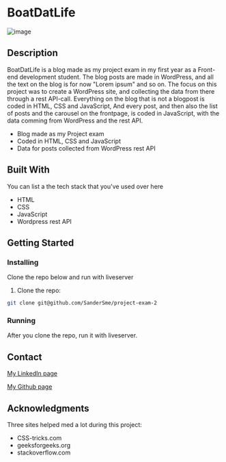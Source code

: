 # BoatDatLife

![image](https://user-images.githubusercontent.com/52622303/164316813-4b12d99f-aeb7-4069-85cf-e72b3a50ac99.png)

## Description

BoatDatLife is a blog made as my project exam in my first year as a Front-end development student. The blog posts are made in WordPress, and all the text on the blog is for now "Lorem ipsum" and so on. The focus on this project was to create a WordPress site, and collecting the data from there through a rest API-call. Everything on the blog that is not a blogpost is coded in HTML, CSS and JavaScript, And every post, and then also the list of posts and the carousel on the frontpage, is coded in JavaScript, with the data comming from WordPress and the rest API.

- Blog made as my Project exam
- Coded in HTML, CSS and JavaScript
- Data for posts collected from WordPress rest API

## Built With

You can list a the tech stack that you've used over here

- HTML
- CSS
- JavaScript
- Wordpress rest API

## Getting Started

### Installing

Clone the repo below and run with liveserver

1. Clone the repo:

```bash
git clone git@github.com/SanderSme/project-exam-2
```

### Running

After you clone the repo, run it with liveserver.

## Contact

[My LinkedIn page](www.linkedin.com/in/sander-smedb%C3%B8l-6b6352224/)

[My Github page](www.github.com/SanderSme)

## Acknowledgments

Three sites helped med a lot during this project:

- CSS-tricks.com
- geeksforgeeks.org
- stackoverflow.com
